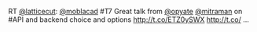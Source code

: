 RT <a href="http://twitter.com/latticecut">@latticecut</a>: <a href="http://twitter.com/moblacad">@moblacad</a> #T7 Great talk from <a href="http://twitter.com/opyate">@opyate</a> <a href="http://twitter.com/mitraman">@mitraman</a> on #API and backend choice and options <a href="http://t.co/ETZ0ySWX">http://t.co/ETZ0ySWX</a> <a href="http://t.co/">http://t.co/</a> ...